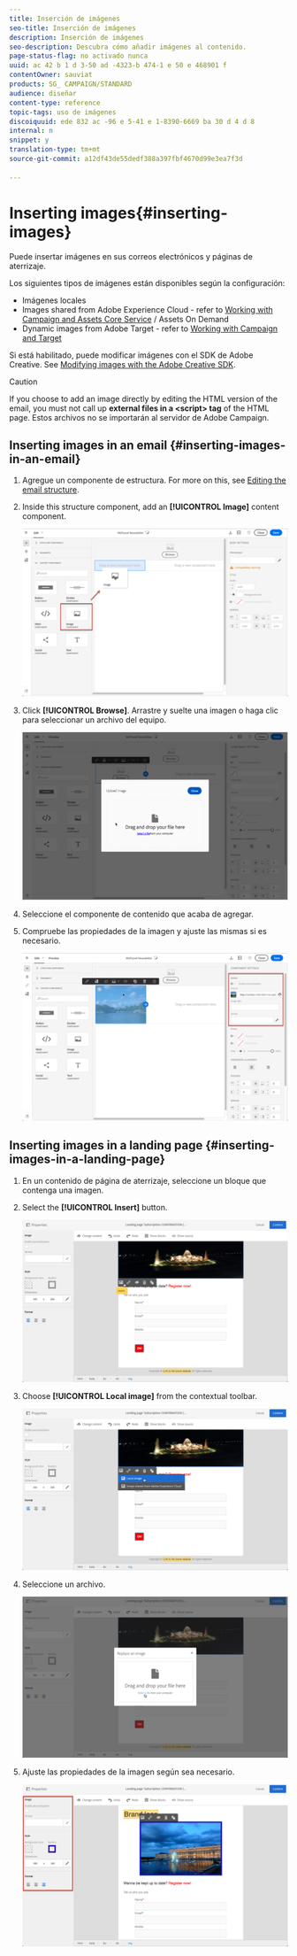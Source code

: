 ```yaml
---
title: Inserción de imágenes
seo-title: Inserción de imágenes
description: Inserción de imágenes
seo-description: Descubra cómo añadir imágenes al contenido.
page-status-flag: no activado nunca
uuid: ac 42 b 1 d 3-50 ad -4323-b 474-1 e 50 e 468901 f
contentOwner: sauviat
products: SG_ CAMPAIGN/STANDARD
audience: diseñar
content-type: reference
topic-tags: uso de imágenes
discoiquuid: ede 832 ac -96 e 5-41 e 1-8390-6669 ba 30 d 4 d 8
internal: n
snippet: y
translation-type: tm+mt
source-git-commit: a12df43de55dedf388a397fbf4670d99e3ea7f3d

---
```



# Inserting images{#inserting-images}

Puede insertar imágenes en sus correos electrónicos y páginas de aterrizaje.

Los siguientes tipos de imágenes están disponibles según la configuración:

* Imágenes locales
* Images shared from Adobe Experience Cloud - refer to [Working with Campaign and Assets Core Service](../../integrating/using/working-with-campaign-and-assets-core-service.md) / Assets On Demand
* Dynamic images from Adobe Target - refer to [Working with Campaign and Target](../../integrating/using/about-campaign-target-integration.md)

Si está habilitado, puede modificar imágenes con el SDK de Adobe Creative. See [Modifying images with the Adobe Creative SDK](../../designing/using/modifying-images-with-the-adobe-creative-sdk.md).

>[!CAUTION]
>
>If you choose to add an image directly by editing the HTML version of the email, you must not call up **external files in a &lt;script&gt; tag** of the HTML page. Estos archivos no se importarán al servidor de Adobe Campaign.

## Inserting images in an email {#inserting-images-in-an-email}

1. Agregue un componente de estructura. For more on this, see [Editing the email structure](../../designing/using/defining-the-email-structure.md#editing-the-email-structure).
1. Inside this structure component, add an **[!UICONTROL Image]** content component.

   ![](assets/des_insert_images_1.png)

1. Click **[!UICONTROL Browse]**. Arrastre y suelte una imagen o haga clic para seleccionar un archivo del equipo.

   ![](assets/des_insert_images_2.png)

1. Seleccione el componente de contenido que acaba de agregar.
1. Compruebe las propiedades de la imagen y ajuste las mismas si es necesario.

   ![](assets/des_insert_images_3.png)

## Inserting images in a landing page {#inserting-images-in-a-landing-page}

1. En un contenido de página de aterrizaje, seleccione un bloque que contenga una imagen.
1. Select the **[!UICONTROL Insert]** button.

   ![](assets/des_insert_images_lp_1.png)

1. Choose **[!UICONTROL Local image]** from the contextual toolbar.

   ![](assets/des_insert_images_lp_2.png)

1. Seleccione un archivo.

   ![](assets/des_insert_images_lp_3.png)

1. Ajuste las propiedades de la imagen según sea necesario.

   ![](assets/des_insert_images_lp_4.png)

